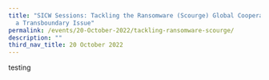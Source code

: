 ```yaml
---
title: "SICW Sessions: Tackling the Ransomware (Scourge) Global Cooperation for
  a Transboundary Issue"
permalink: /events/20-October-2022/tackling-ransomware-scourge/
description: ""
third_nav_title: 20 October 2022
---
```


testing